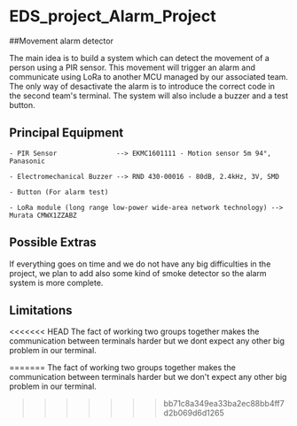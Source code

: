 # EDS_project_Alarm_Project


##Movement alarm detector

The main idea is to build a system which can detect the movement of a person using a PIR sensor. This movement will trigger an alarm and communicate using LoRa to another MCU managed by our associated team. The only way of desactivate the alarm is to introduce the correct code in the second team's terminal. 
The system will also include a buzzer and a test button.



## Principal Equipment

	- PIR Sensor 	           --> EKMC1601111 - Motion sensor 5m 94°, Panasonic
	
	- Electromechanical Buzzer --> RND 430-00016 - 80dB, 2.4kHz, 3V, SMD

	- Button (For alarm test)
	
	- LoRa module (long range low-power wide-area network technology) --> Murata CMWX1ZZABZ
 	

## Possible Extras

If everything goes on time and we do not have any big difficulties in the project, we plan to add also some kind of smoke detector so the alarm system is more complete. 

## Limitations

<<<<<<< HEAD
The fact of working two groups together makes the communication between terminals harder but we dont expect any other big problem in our terminal.



=======
The fact of working two groups together makes the communication between terminals harder but we don't expect any other big problem in our terminal.
>>>>>>> bb71c8a349ea33ba2ec88bb4ff7d2b069d6d1265
